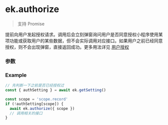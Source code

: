 # ek.authorize

> <Icon type="success" /> 支持 Promise

提前向用户发起授权请求。调用后会立刻弹窗询问用户是否同意授权小程序使用某项功能或获取用户的某些数据，但不会实际调用对应接口。如果用户之前已经同意授权，则不会出现弹窗，直接返回成功。更多用法详见 [用户授权](scope.md)

### 参数

<Props :data="props" options />

### Example

```ts
// 先判断一下之前是否已经授权过
const { authSetting } = await ek.getSetting()

const scope = 'scope.record'
if (!authSetting[scope]) {
  await ek.authorize({ scope })
  // 调用相关的接口
}
```

<script setup>
const props = [
   {
    name: 'scope',
    type: 'string',
    default: '',
    required: true,
    desc: '需要获取权限的 scope，详见 scope 列表',
    version: '0.1.0',
  },
]
</script>
